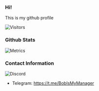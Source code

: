 ### Hi!

This is my github profile


  <img alt="Visitors" src="https://komarev.com/ghpvc/?username=unsmxrt&style=flat&labelColor=black&logo=github&label=Profile+Views&color=0d8ce0"/>
</p>

### Github Stats

![Metrics](https://metrics.lecoq.io/BobIsMyManager?template=classic&isocalendar=1&stars=1&introduction=1&languages=1&isocalendar.duration=half-year&languages.colors=github&languages.threshold=0%25&introduction.title=true&stars.limit=3&config.timezone=America%2FChicago)

### Contact Information

 ![Discord](https://discord.c99.nl/widget/theme-1/776849973127675955.png)
 - Telegram: https://t.me/BobIsMyManager
